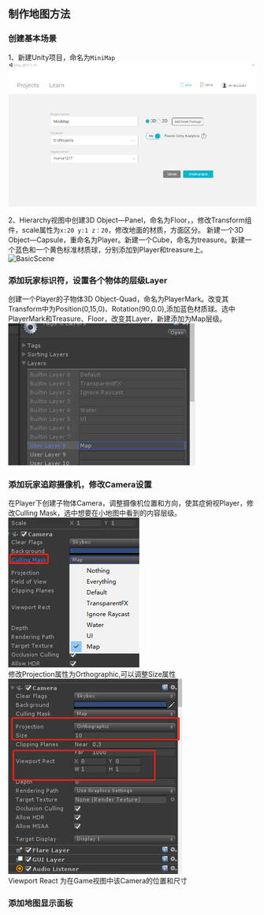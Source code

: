 ## 制作地图方法

### 创建基本场景
1、新建Unity项目，命名为`MiniMap`  
![newProject](https://github.com/Humor1217/TechDocments/blob/master/Unity/Create%20Map/Imgs/001.png)

2、Hierarchy视图中创建3D Object—Panel，命名为Floor，，修改Transform组件，scale属性为`x:20 y:1 z：20`，修改地面的材质，方面区分。
新建一个3D Object—Capsule，重命名为Player。新建一个Cube，命名为treasure。新建一个蓝色和一个黄色标准材质球，分别添加到Player和treasure上。  
![BasicScene](https://github.com/Humor1217/TechDocments/blob/master/Unity/Create%20Map/Imgs/002.png)

### 添加玩家标识符，设置各个物体的层级Layer
创建一个Player的子物体3D Object-Quad，命名为PlayerMark。改变其Transform中为Position(0,15,0)、Rotation(90,0.0),添加蓝色材质球。选中PlayerMark和Treasure、Floor，改变其Layer，新建添加为Map层级。  
![MapLayer](https://github.com/Humor1217/TechDocments/blob/master/Unity/Create%20Map/Imgs/003.png)

### 添加玩家追踪摄像机，修改Camera设置
在Player下创建子物体Camera，调整摄像机位置和方向，使其症俯视Player，修改Culling Mask，选中想要在小地图中看到的内容层级。  
![MCullingMask](https://github.com/Humor1217/TechDocments/blob/master/Unity/Create%20Map/Imgs/004.jpg)  
修改Projection属性为Orthographic,可以调整Size属性  
![Orthographic](https://github.com/Humor1217/TechDocments/blob/master/Unity/Create%20Map/Imgs/005.png)  
Viewport React 为在Game视图中该Camera的位置和尺寸

### 添加地图显示面板

